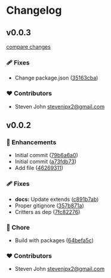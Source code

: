 # Changelog


## v0.0.3

[compare changes](https://github.com/StevenJPx2/popcorn/compare/v0.0.2...v0.0.3)

### 🩹 Fixes

- Change package.json ([35163cba](https://github.com/StevenJPx2/popcorn/commit/35163cba))

### ❤️ Contributors

- Steven John <stevenjpx2@gmail.com>

## v0.0.2


### 🚀 Enhancements

- Initial commit ([79b6a6a0](https://github.com/StevenJPx2/popcorn/commit/79b6a6a0))
- Initial commit ([a73fdb73](https://github.com/StevenJPx2/popcorn/commit/a73fdb73))
- Add file ([46269311](https://github.com/StevenJPx2/popcorn/commit/46269311))

### 🩹 Fixes

- **docs:** Update extends ([c891b7ab](https://github.com/StevenJPx2/popcorn/commit/c891b7ab))
- Proper gitignore ([357b871a](https://github.com/StevenJPx2/popcorn/commit/357b871a))
- Critters as dep ([7fc82276](https://github.com/StevenJPx2/popcorn/commit/7fc82276))

### 🏡 Chore

- Build with packages ([64befa5c](https://github.com/StevenJPx2/popcorn/commit/64befa5c))

### ❤️ Contributors

- Steven John <stevenjpx2@gmail.com>

